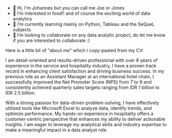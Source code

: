- 👋 Hi, I'm Johannes but you can call me Joe or Jones
- 👀 I’m interested in food!! and of course the exciting world of data analytics
- 🌱 I’m currently learning mainly on Python, Tableau and the SeQueL subjects
- 💞️ I’m looking to collaborate on any data analytic project, do let me know if you are interested to collaborate :)
<!--
- 📫 You can reach me 
- 😄 Pronouns: ...
- ⚡ Fun fact: ...
-->
<!---
jsuwand/jsuwand is a ✨ special ✨ repository because its `README.md` (this file) appears on your GitHub profile.
You can click the Preview link to take a look at your changes.
--->
Here is a little bit of "about me" which i copy-pasted from my CV:

I am detail-oriented and results-driven professional with over 8 years of experience in the service and hospitality industry, I have a proven track record in enhancing client satisfaction and driving business success. In my previous role as an Assistant Manager at an international hotel chain, I successfully improved the Net Promoter Score (NPS) from 7 to 9 and consistently achieved quarterly sales targets ranging from IDR 1 billion to IDR 2.5 billion.

With a strong passion for data-driven problem-solving, I have effectively utilized tools like Microsoft Excel to analyze data, identify trends, and optimize performance. My hands-on experience in hospitality offers a customer-centric perspective that enhances my ability to deliver actionable insights. I am eager to leverage my analytical skills and industry expertise to make a meaningful impact in a data analyst role.
